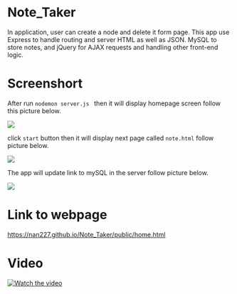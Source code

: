 # Note_Taker

In application, user can create a node and delete it form page. This app use Express to handle routing and server HTML as well as JSON. MySQL to store notes, and jQuery for AJAX requests and handling other front-end logic.

# Screenshort

After run ```nodemon server.js ``` then it will display homepage screen follow this picture below.

![](public/assets/img/screenShot1)

click `start` button then it will display next page called `note.html` follow picture below.

![](img/screenShot2)

The app will update link to mySQL in the server follow picture below.

![](img/screenShot3)

# Link to webpage

https://nan227.github.io/Note_Taker/public/home.html


# Video

[![Watch the video](https://img.youtube.com/vi/c1QXQlRGxp8/default.jpg)](https://youtu.be/c1QXQlRGxp8)





